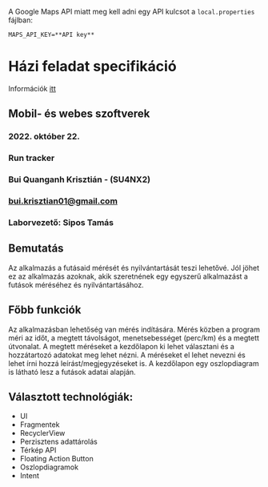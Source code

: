 A Google Maps API miatt meg kell adni egy API kulcsot a `local.properties` fájlban:
```
MAPS_API_KEY=**API key**
```

# Házi feladat specifikáció

Információk [itt](https://viauac00.github.io/laborok/hf)

## Mobil- és webes szoftverek
### 2022. október 22.
### Run tracker
### Bui Quanganh Krisztián - (SU4NX2)
### bui.krisztian01@gmail.com 
### Laborvezető: Sipos Tamás

## Bemutatás

Az alkalmazás a futásaid mérését és nyilvántartását teszi lehetővé. Jól jöhet ez az alkalmazás azoknak, akik szeretnének egy egyszerű alkalmazást a futások méréséhez és nyilvántartásához.

## Főbb funkciók

Az alkalmazásban lehetőség van mérés indítására. Mérés közben a program méri az időt, a megtett távolságot, menetsebességet (perc/km) és a megtett útvonalat. A megtett méréseket a kezdőlapon ki lehet választani és a hozzátartozó adatokat meg lehet nézni. A méréseket el lehet nevezni és lehet írni hozzá leírást/megjegyzéseket is. A kezdőlapon egy oszlopdiagram is látható lesz a futások adatai alapján.

## Választott technológiák:

- UI
- Fragmentek
- RecyclerView
- Perzisztens adattárolás
- Térkép API
- Floating Action Button
- Oszlopdiagramok
- Intent

